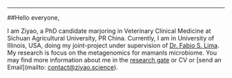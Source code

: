 -----
##Hello everyone,


I am Ziyao, a PhD candidate marjoring in Veterinary Clinical Medicine at Sichuan Agricultural University, PR China. Currently, I am in University of Illinois, USA, doing my joint-project under supervision of [Dr. Fabio S. Lima](http://illinois.edu/ds/search?search_type=userid&search=flima&skinId=10776). My research is focus on the metagenomics for mamanls microbiome. You may find more information about me in the [research gate](https://www.researchgate.net/profile/Ziyao_Zhou3) or CV or [send an Email](mailto: contact@ziyao.science).

